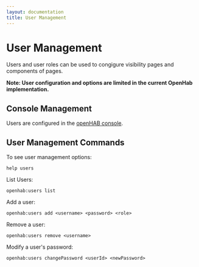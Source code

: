 ```yaml
---
layout: documentation
title: User Management
---
```

# User Management
Users and user roles can be used to congigure visibility pages and components of pages.

**Note: User configuration and options are limited in the current OpenHab implementation.**

## Console Management
Users are configured in the [openHAB console](console.html).

## User Management Commands
To see user management options:
```
help users
```
List Users:
```
openhab:users list
```
Add a user:
```
openhab:users add <username> <password> <role>
```
Remove a user:
```
openhab:users remove <username>
```
Modify a user's password:
```
openhab:users changePassword <userId> <newPassword>
```

